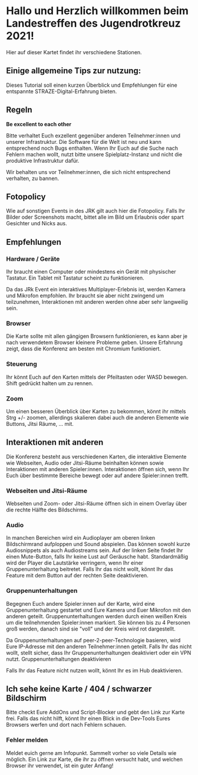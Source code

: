 # Hallo und Herzlich willkommen beim Landestreffen des Jugendrotkreuz 2021!

Hier auf dieser Kartet findet ihr verschiedene Stationen.

## Einige allgemeine Tips zur nutzung:


Dieses Tutorial soll einen kurzen Überblick und Empfehlungen für eine entspannte STRAZE-Digital-Erfahrung bieten.

## Regeln
**Be excellent to each other**

Bitte verhaltet Euch exzellent gegenüber anderen Teilnehmer:innen und unserer Infrastruktur. Die Software für die Welt ist neu und kann entsprechend noch Bugs enthalten. Wenn Ihr Euch auf die Suche nach Fehlern machen wollt, nutzt bitte unsere Spielplatz-Instanz und nicht die produktive Infrastruktur dafür.

Wir behalten uns vor Teilnehmer:innen, die sich nicht entsprechend verhalten, zu bannen.

## Fotopolicy

Wie auf sonstigen Events in des JRK gilt auch hier die Fotopolicy. Falls Ihr Bilder oder Screenshots macht, bittet alle im Bild um Erlaubnis oder spart Gesichter und Nicks aus.

## Empfehlungen
### Hardware / Geräte

Ihr braucht einen Computer oder mindestens ein Gerät mit physischer Tastatur. Ein Tablet mit Tastatur scheint zu funktionieren.

Da das JRk Event ein interaktives Multiplayer-Erlebnis ist, werden Kamera und Mikrofon empfohlen. Ihr braucht sie aber nicht zwingend um teilzunehmen, Interaktionen mit anderen werden ohne aber sehr langweilig sein.
### Browser

Die Karte sollte mit allen gängigen Browsern funktionieren, es kann aber je nach verwendetem Browser kleinere Probleme geben. Unsere Erfahrung zeigt, dass die Konferenz am besten mit Chromium funktioniert.
### Steuerung

Ihr könnt Euch auf den Karten mittels der Pfeiltasten oder WASD bewegen. Shift gedrückt halten um zu rennen.

### Zoom

Um einen besseren Überblick über Karten zu bekommen, könnt ihr mittels Strg +/- zoomen, allerdings skalieren dabei auch die anderen Elemente wie Buttons, Jitsi Räume, ... mit.
## Interaktionen mit anderen

Die Konferenz besteht aus verschiedenen Karten, die interaktive Elemente wie Webseiten, Audio oder Jitsi-Räume beinhalten können sowie Interaktionen mit anderen Spieler:innen. Interaktionen öffnen sich, wenn Ihr Euch über bestimmte Bereiche bewegt oder auf andere Spieler:innen trefft.
### Webseiten und Jitsi-Räume

Webseiten und Zoom- oder Jitsi-Räume öffnen sich in einem Overlay über die rechte Hälfte des Bildschirms. 
### Audio

In manchen Bereichen wird ein Audioplayer am oberen linken Bildschirmrand aufploppen und Sound abspielen. Das können sowohl kurze Audiosnippets als auch Audiostreams sein. Auf der linken Seite findet Ihr einen Mute-Button, falls Ihr keine Lust auf Geräusche habt. Standardmäßig wird der Player die Lautstärke verringern, wenn Ihr einer Gruppenunterhaltung beitretet. Falls Ihr das nicht wollt, könnt Ihr das Feature mit dem Button auf der rechten Seite deaktivieren.
### Gruppenunterhaltungen

Begegnen Euch andere Spieler:innen auf der Karte, wird eine Gruppenunterhaltung gestartet und Eure Kamera und Euer Mikrofon mit den anderen geteilt. Gruppenunterhaltungen werden durch einen weißen Kreis um die teilnehmenden Spieler:innen markiert. Sie können bis zu 4 Personen groß werden, danach sind sie "voll" und der Kreis wird rot dargestellt.

Da Gruppenunterhaltungen auf peer-2-peer-Technologie basieren, wird Eure IP-Adresse mit den anderen Teilnehmer:innen geteilt. Falls Ihr das nicht wollt, stellt sicher, dass Ihr Gruppenunterhaltungen deaktiviert oder ein VPN nutzt.
Gruppenunterhaltungen deaktivieren

Falls Ihr das Feature nicht nutzen wollt, könnt Ihr es im Hub deaktivieren.
## Ich sehe keine Karte / 404 / schwarzer Bildschirm

Bitte checkt Eure AddOns und Script-Blocker und gebt den Link zur Karte frei. Falls das nicht hilft, könnt Ihr einen Blick in die Dev-Tools Eures Browsers werfen und dort nach Fehlern schauen.
### Fehler melden

Meldet euich gerne am Infopunkt. Sammelt vorher so viele Details wie möglich. Ein Link zur Karte, die ihr zu öffnen versucht habt, und welchen Browser ihr verwendet, ist ein guter Anfang!
